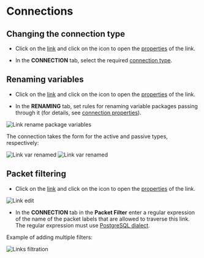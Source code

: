 # Connections

## Changing the connection type

- Click on the [link][1] and click on the <span class='iconify-inline' data-icon='mdi:edit'></span> icon to open the [properties][2] of the link.

- In the <span class='iconify-inline' data-icon='mdi:transit-connection-horizontal'></span>**CONNECTION** tab, select the required [connection type][3].

## Renaming variables

- Click on the [link][1] and click on the <span class='iconify-inline' data-icon='mdi:edit'></span> icon to open the [properties][2] of the link.

- In the <span class='iconify-inline' data-icon='mdi:inbox-arrow-down'></span>**RENAMING** tab, set rules for renaming variable packages passing through it (for details, see [ connection properties][2]).

![Link rename package variables](/images/common/link_rename_vars.png)

The connection takes the form for the active and passive types, respectively:

![Link var renamed](/images/common/link_var_renamed.png)
![Link var renamed](/images/common/link_var_renamed_pass.png)

## Packet filtering

- Click on the [link][1] and click on the <span class='iconify-inline' data-icon='mdi:edit'></span> icon to open the [properties][2] of the link.

 ![Link edit](/images/common/link_edit.png)

- In the <span class='iconify-inline' data-icon='mdi:transit-connection-horizontal'></span>**CONNECTION** tab in the <span class='iconify-inline' data-icon input field ='mdi:magnify'></span> **Packet Filter** enter a regular expression of the name of the packet labels that are allowed to traverse this link. The regular expression must use [PostgreSQL dialect](https://www.postgresql.org/current/functions-matching.html#FUNCTIONS-POSIX-REGEXP).

 Example of adding multiple filters:

 ![Links filtration](/images/common/link_filters.png)

[1]: /desc/links.md
[2]: /desc/links.md#properties
[3]: /desc/links.md#link-types
